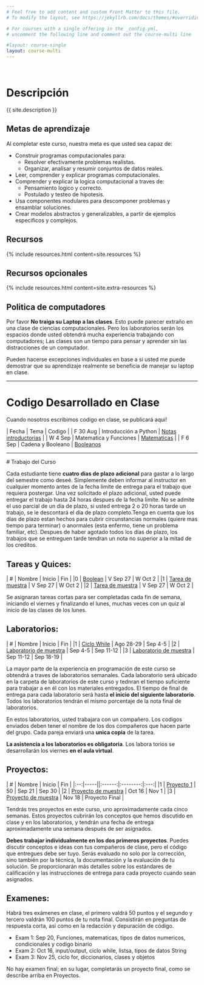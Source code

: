 ```yaml
---
# Feel free to add content and custom Front Matter to this file.
# To modify the layout, see https://jekyllrb.com/docs/themes/#overriding-theme-defaults

# For courses with a single offering in the _config.yml,
# uncomment the following line and comment out the course-multi line

#layout: course-single
layout: course-multi
---
```

<br/>

# <a name="description">Descripción</a>

{{ site.description }}

## <a name="goals">Metas de aprendizaje</a>

Al completar este curso, nuestra meta es que usted sea capaz de:

* Construir programas computacionales para:
  * Resolver efectivamente problemas realistas.
  * Organizar, analisar y resumir conjuntos de datos reales.
* Leer, comprender y explicar programas computacionales.
* Comprender y explicar la logica computacional a traves de:
  * Pensamiento logico y correcto.
  * Postulado y testeo de hipotesis.
* Usa componentes modulares para descomponer problemas y ensamblar soluciones.
* Crear modelos abstractos y generalizables, a partir de ejemplos especificos y complejos.

## <a name="resources">Recursos</a>

{% include resources.html content=site.resources %}

## <a name="additional-resources">Recursos opcionales</a>

{% include resources.html content=site.extra-resources %}

## Politica de computadores

Por favor **No traiga su Laptop a las clases**. Esto puede parecer extraño en una clase de ciencias computacionales. Pero los laboratorios serán los espacios donde usted obtendrá mucha experiencia trabajando con computadores; Las clases son un tiempo para pensar y aprender sin las distracciones de un computador.

Pueden hacerse excepciones individuales en base a si usted me puede demostrar que su aprendizaje realmente se beneficia de manejar su laptop en clase.

<hr>

# <a name="inclasscode">Codigo Desarrollado en Clase</a>

Cuando nosotros escribimos codigo en clase, se publicará aqui!

| Fecha | Tema | Codigo |
| F 30 Aug | Introducción a Python | [Notas introductorias](https://pythonintro-yorgey.notebooks.azure.com/j/notebooks/PythonIntro.ipynb) |
| W 4 Sep | Matematica y Funciones | [Matematicas](https://boxmath-yorgey.notebooks.azure.com/j/notebooks/BoxMath.ipynb) |
| F 6 Sep | Cadena y Booleano | [Booleanos](https://booleans-yorgey.notebooks.azure.com/j/notebooks/Strings%20and%20Booleans.ipynb)

<hr>
# Trabajo del Curso

Cada estudiante tiene **cuatro días de plazo adicional** para gastar a lo largo del semestre como deseé.
Simplemente deben informar al instructor en cualquier momento antes de la fecha limite de entrega para el trabajo que requiera postergar. Una vez solicitado el plazo adicional, usted puede entregar el trabajo hasta 24 horas despues de la fecha limite. No se admite el uso parcial de un día de plazo, si usted entrega 2 o 20 horas tarde un trabajo, se le descontará el día de plazo completo.Tenga en cuenta que los días de plazo estan hechos para cubrir circunstancias normales (quiere mas tiempo para terminar) o anormales (esta enfermo, tiene un problema familiar, etc). Despues de haber agotado todos los días de plazo, los trabajos que se entreguen tarde tendran un nota no superior a la mitad de los creditos.

## <a name="hwqz">Tareas y Quices</a>: 
| #  | Nombre | Inicio | Fin |
|0 | [Boolean](homework\booleans.md) | V Sep 27 | W Oct 2 |
|1 | [Tarea de muestra]({{site.baseurl}}/homework/function-reading.pdf) | V Sep 27 | W Oct 2 |
|2 | [Tarea de muestra]({{site.baseurl}}/homework/function-reading.pdf) | V Sep 27 | W Oct 2 |

Se asignaran tareas cortas para ser completadas cada fin de semana, iniciando el viernes y finalizando el lunes, muchas veces con un quiz al inicio de las clases de los lunes. 

## <a name="labs">Laboratorios</a>: 

| #  | Nombre | Inicio | Fin |
|1 | [Ciclo While](labs\guess.md) | Ago 28-29 | Sep 4-5 |
|2 | [Laboratorio de muestra]({{site.baseurl}}/labs/sample-lab.html) | Sep 4-5 | Sep 11-12 |
|3 | [Laboratorio de muestra]({{site.baseurl}}/labs/sample-lab.html) | Sep 11-12 | Sep 18-19 |

La mayor parte de la experiencia en programación de este curso se obtendrá a traves de laboratorios semanales. Cada laboratorio será ubicado en la carpeta de laboratorios de este curso y tednran el tiempo suficiente para trabajar a en él con los materiales entregados. El tiempo de final de entrega para cada laboratorio será hasta  **el inicio del siguiente laboratorio**. Todos los laboratorios tendrán el mismo porcentaje de la nota final de laboratorios. 

En estos laboratorios, usted trabajara con un compañero. Los codigos enviados deben tener el nombre de los dos compañeros que hacen parte del grupo. Cada pareja enviará una **unica copia** de la tarea. 

**La asistencia a los laboratorios es obligatoria**. Los labora torios se desarrollarán los viernes **en el aula virtual**.

## <a name="projects">Proyectos</a>:

| #  | Nombre | Inicio | Fin |
|:--:|-----||:------:|:--------:|:---:|
|1 | [Proyecto 1]({{site.baseurl}}/projects/project2.md)  | 50  | Sep 21 | Sep 30 |
|2 | [Proyecto de muestra]({{site.baseurl}}/projects/sample-project.html) | Oct 16 | Nov 1 |
|3 | [Proyecto de muestra]({{site.baseurl}}/projects/sample-project.html) | Nov 18 | Proyecto Final |

Tendrás tres proyectos en este curso, uno aproximadamente cada cinco semanas. Estos proyectos cubrirán los conceptos que hemos discutido en clase y en los laboratorios, y tendrán una fecha de entrega aproximadamente una semana después de ser asignados.

**Debes trabajar individualmente en los dos primeros proyectos**. Puedes discutir conceptos e ideas con tus compañeros de clase, pero el código que entregues debe ser tuyo. Serás evaluado no solo por la corrección, sino también por la técnica, la documentación y la evaluación de tu solución. Se proporcionarán más detalles sobre los estándares de calificación y las instrucciones de entrega para cada proyecto cuando sean asignados.

## <a name="exams">Examenes</a>: 

Habrá tres exámenes en clase, el primero valdrá 50 puntos y el segundo y tercero valdrán 100 puntos de tu nota final. Consistirán en preguntas de respuesta corta, así como en la redacción y depuración de código.

* Exam 1: Sep 20, Funciones, matematicas, tipos de datos numericos, condicionales y codigo binario
* Exam 2: Oct 16, input/output, ciclo while, listsa, tipos de datos String
* Exam 3: Nov 25, ciclo for, diccionarios, clases y objetos

No hay examen final; en su lugar, completarás un proyecto final, como se describe arriba en Proyectos.
